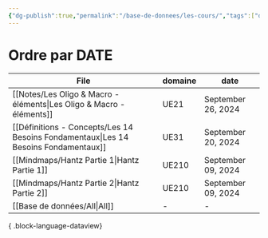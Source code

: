 ```yaml
---
{"dg-publish":true,"permalink":"/base-de-donnees/les-cours/","tags":["dataview"],"noteIcon":""}
---
```


# Ordre par DATE
| File                                                                                   | domaine | date               |
| -------------------------------------------------------------------------------------- | ------- | ------------------ |
| [[Notes/Les Oligo & Macro - éléments\|Les Oligo & Macro - éléments]]                | UE21    | September 26, 2024 |
| [[Définitions - Concepts/Les 14 Besoins Fondamentaux\|Les 14 Besoins Fondamentaux]] | UE31    | September 20, 2024 |
| [[Mindmaps/Hantz Partie 1\|Hantz Partie 1]]                                         | UE210   | September 09, 2024 |
| [[Mindmaps/Hantz Partie 2\|Hantz Partie 2]]                                         | UE210   | September 09, 2024 |
| [[Base de données/All\|All]]                                                        | \-      | \-                 |

{ .block-language-dataview}

